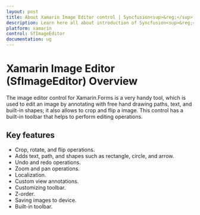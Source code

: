 ```yaml
---
layout: post
title: About Xamarin Image Editor control | Syncfusion<sup>&reg;</sup>
description: Learn here all about introduction of Syncfusion<sup>&reg;</sup> Xamarin Image Editor (SfImageEditor) control, its elements and more.
platform: xamarin
control: SfImageEditor
documentation: ug
---
```


# Xamarin Image Editor (SfImageEditor) Overview

The image editor control for Xamarin.Forms is a very handy tool, which is used to edit an image by annotating with free hand drawing paths, text, and built-in shapes; it also allows to crop and flip a image. This control has a built-in toolbar that helps to perform editing operations.

## Key features

* Crop, rotate, and flip operations.
* Adds text, path, and shapes such as rectangle, circle, and arrow.
* Undo and redo operations.
* Zoom and pan operations.
* Localization.
* Custom view annotations.
* Customizing toolbar.
* Z-order.
* Saving images to device.
* Built-in toolbar.